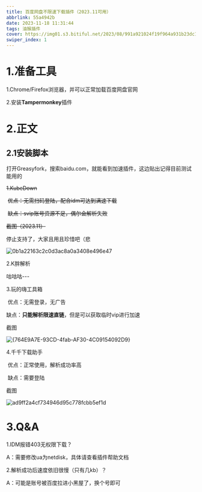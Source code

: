 ```yaml
---
title: 百度网盘不限速下载插件（2023.11可用）
abbrlink: 55a4942b
date: 2023-11-18 11:31:44
tags: 油猴插件
cover: https://img01.s3.bitiful.net/2023/08/991a921024f19f964a931b23dc169cb1.jpg
swiper_index: 1
---
```


# 1.准备工具

1.Chrome/Firefox浏览器，并可以正常加载百度网盘官网

2.安装**Tampermonkey**插件

# 2.正文

## 2.1安装脚本

打开Greasyfork[](https://greasyfork.org/zh-CN)，搜索baidu.com，就能看到加速插件，这边贴出记得目前测试能用的

~~1.KubeDown~~[](https://greasyfork.org/zh-CN/scripts/463832)

​	~~优点：无需扫码登陆，配合idm可达到满速下载~~

​	~~缺点：svip账号资源不足，偶尔会解析失败~~

~~截图（2023.11）~~

停止支持了，大家且用且珍惜吧（悲

![0b1a22163c2c0d3ac8a0a3408e496e47](https://img01.s3.bitiful.net/2023/11/0b1a22163c2c0d3ac8a0a3408e496e47.png)

2.K胖解析

咕咕咕---

3.玩的嗨工具箱[](https://greasyfork.org/zh-CN/scripts/384538)

​	优点：无需登录，无广告

​	缺点：**只能解析限速直链**，但是可以获取临时vip进行加速

截图

![{764E9A7E-93CD-4fab-AF30-4C09154092D9}](https://img01.s3.bitiful.net/2023/11/eb7e009eea4360d6aa486011113398be.png)

4.千千下载助手[](https://greasyfork.org/zh-CN/scripts/463171)

​	优点：正常使用，解析成功率高

​	缺点：需要登陆

截图

![ad9ff2a4cf734946d95c778fcbb5ef1d](https://img01.s3.bitiful.net/2023/11/ad9ff2a4cf734946d95c778fcbb5ef1d.png)

# 3.Q&A

1.IDM报错403无权限下载？

A：需要修改ua为netdisk，具体请查看插件帮助文档

2.解析成功后速度依旧很慢（只有几kb）？

A：可能是账号被百度拉进小黑屋了，换个号即可
